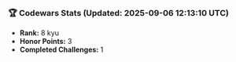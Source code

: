 ### 🏆 Codewars Stats (Updated: 2025-09-06 12:13:10 UTC)

- **Rank:** 8 kyu
- **Honor Points:** 3
- **Completed Challenges:** 1
